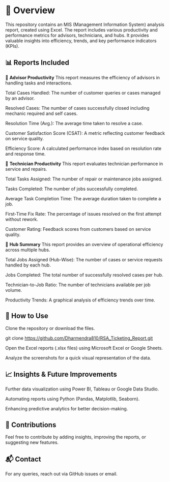 # 📌 Overview

This repository contains an MIS (Management Information System) analysis report, created using Excel. The report includes various productivity and performance metrics for advisors, technicians, and hubs. It provides valuable insights into efficiency, trends, and key performance indicators (KPIs).


## 📊 Reports Included
  
📌 **Advisor Productivity**
This report measures the efficiency of advisors in handling tasks and interactions.

Total Cases Handled: The number of customer queries or cases managed by an advisor.

Resolved Cases: The number of cases successfully closed including mechanic required and self cases.

Resolution Time (Avg.): The average time taken to resolve a case.

Customer Satisfaction Score (CSAT): A metric reflecting customer feedback on service quality.

Efficiency Score: A calculated performance index based on resolution rate and response time.

🔧 **Technician Productivity**
This report evaluates technician performance in service and repairs.

Total Tasks Assigned: The number of repair or maintenance jobs assigned.

Tasks Completed: The number of jobs successfully completed.

Average Task Completion Time: The average duration taken to complete a job.

First-Time Fix Rate: The percentage of issues resolved on the first attempt without rework.

Customer Rating: Feedback scores from customers based on service quality.

🏢 **Hub Summary**
This report provides an overview of operational efficiency across multiple hubs.

Total Jobs Assigned (Hub-Wise): The number of cases or service requests handled by each hub.

Jobs Completed: The total number of successfully resolved cases per hub.

Technician-to-Job Ratio: The number of technicians available per job volume.

Productivity Trends: A graphical analysis of efficiency trends over time.


## 🚀 How to Use

Clone the repository or download the files.

git clone https://github.com/Dharmendra810/RSA_Ticketing_Report.git

Open the Excel reports (.xlsx files) using Microsoft Excel or Google Sheets.

Analyze the screenshots for a quick visual representation of the data.


## 📈 Insights & Future Improvements

Further data visualization using Power BI, Tableau or Google Data Studio.

Automating reports using Python (Pandas, Matplotlib, Seaborn).

Enhancing predictive analytics for better decision-making.


## 🤝 Contributions

Feel free to contribute by adding insights, improving the reports, or suggesting new features.


## 📬 Contact

For any queries, reach out via GitHub issues or email.


